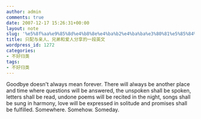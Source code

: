 ```yaml
---
author: admin
comments: true
date: 2007-12-17 15:26:31+00:00
layout: note
slug: '%e5%8f%aa%e9%85%8d%e4%b8%8e%e4%ba%b2%e4%ba%ba%e3%80%81%e5%85%84%e5%bc%9f%e5%92%8c%e7%88%b1%e4%ba%ba%e5%88%86%e4%ba%ab%e7%9a%84%e4%b8%80%e6%ae%b5%e8%8b%b1%e6%96%87'
title: 只配与亲人、兄弟和爱人分享的一段英文
wordpress_id: 1272
categories:
- 不好归类
tags:
- 不好归类
---
```


Goodbye doesn't always mean forever.
There will always be another place and time
where questions will be answered,
the unspoken shall be spoken,
letters shall be read,
undone poems will be recited in the night,
songs shall be sung in harmony,
love will be expressed in solitude and
promises shall be fulfilled.
Somewhere. Somehow. Someday.
